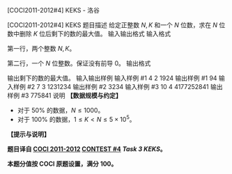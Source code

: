 



[COCI2011-2012#4] KEKS - 洛谷














[COCI2011-2012#4] KEKS
题目描述
给定正整数 $N,K$ 和一个 $N$ 位数，求在 $N$ 位数中删除 $K$ 位后剩下的数的最大值。
输入输出格式
输入格式

第一行，两个整数 $N,K$。

第二行，一个 $N$ 位整数。保证没有前导 $0$。
输出格式

输出剩下的数的最大值。
输入输出样例
输入样例 #1
4 2
1924
输出样例 #1
94
输入样例 #2
7 3
1231234
输出样例 #2
3234
输入样例 #3
10 4
4177252841
输出样例 #3
775841
说明
**【数据规模与约定】**

- 对于 $50\%$ 的数据，$N \le 1000$。
- 对于 $100\%$ 的数据，$1 \le K \lt N \le 5 \times 10^5$。

**【提示与说明】**

**题目译自 [COCI 2011-2012](https://hsin.hr/coci/archive/2011_2012/) [CONTEST #4](https://hsin.hr/coci/archive/2011_2012/contest4_tasks.pdf) _Task 3 KEKS_。**

**本题分值按 COCI 原题设置，满分 $100$。**






